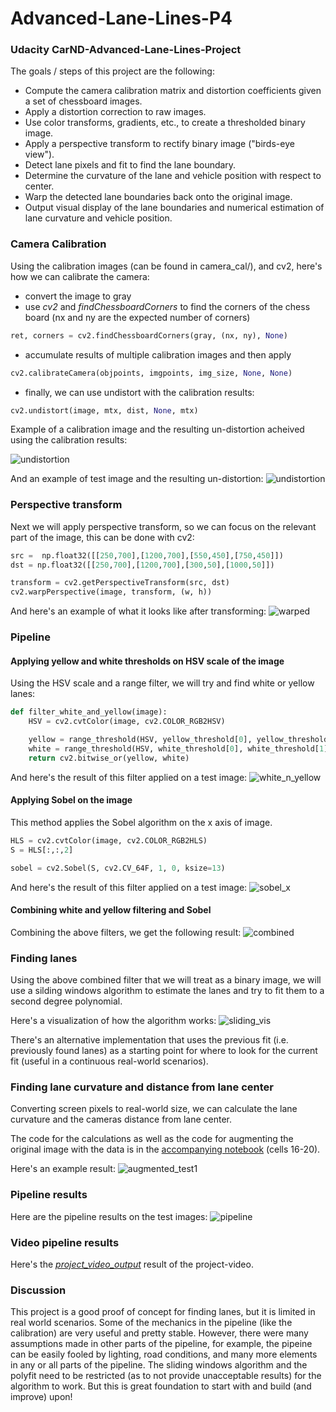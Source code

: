 # Advanced-Lane-Lines-P4
### Udacity CarND-Advanced-Lane-Lines-Project

The goals / steps of this project are the following:
* Compute the camera calibration matrix and distortion coefficients given a set of chessboard images.
* Apply a distortion correction to raw images.
* Use color transforms, gradients, etc., to create a thresholded binary image.
* Apply a perspective transform to rectify binary image ("birds-eye view").
* Detect lane pixels and fit to find the lane boundary.
* Determine the curvature of the lane and vehicle position with respect to center.
* Warp the detected lane boundaries back onto the original image.
* Output visual display of the lane boundaries and numerical estimation of lane curvature and vehicle position.

### Camera Calibration

Using the calibration images (can be found in camera_cal/), and cv2, here's how we can calibrate the camera:

* convert the image to gray
* use *cv2* and *findChessboardCorners* to find the corners of the chess board (nx and ny are the expected number of corners)
```python
ret, corners = cv2.findChessboardCorners(gray, (nx, ny), None)
```
* accumulate results of multiple calibration images and then apply
```python
cv2.calibrateCamera(objpoints, imgpoints, img_size, None, None)
```
* finally, we can use undistort with the calibration results:
```python
cv2.undistort(image, mtx, dist, None, mtx)
```

Example of a calibration image and the resulting un-distortion acheived using the calibration results: 

![undistortion](output_images/undistorted_cal.png)

And an example of test image and the resulting un-distortion:
![undistortion](output_images/undistorted_test1.png)


### Perspective transform

Next we will apply perspective transform, so we can focus on the relevant part of the image, this can be done with cv2:

```python
src =  np.float32([[250,700],[1200,700],[550,450],[750,450]])
dst = np.float32([[250,700],[1200,700],[300,50],[1000,50]])

transform = cv2.getPerspectiveTransform(src, dst)
cv2.warpPerspective(image, transform, (w, h))
```

And here's an example of what it looks like after transforming:
![warped](output_images/warped.png)

### Pipeline
#### Applying yellow and white thresholds on HSV scale of the image
Using the HSV scale and a range filter, we will try and find white or yellow lanes:

```python
def filter_white_and_yellow(image):
    HSV = cv2.cvtColor(image, cv2.COLOR_RGB2HSV)

    yellow = range_threshold(HSV, yellow_threshold[0], yellow_threshold[1])
    white = range_threshold(HSV, white_threshold[0], white_threshold[1])
    return cv2.bitwise_or(yellow, white)
```

And here's the result of this filter applied on a test image:
![white_n_yellow](output_images/white_n_yellow.png)

#### Applying Sobel on the image
This method applies the Sobel algorithm on the x axis of image. 


```python
HLS = cv2.cvtColor(image, cv2.COLOR_RGB2HLS)
S = HLS[:,:,2]

sobel = cv2.Sobel(S, cv2.CV_64F, 1, 0, ksize=13)
```

And here's the result of this filter applied on a test image:
![sobel_x](output_images/sobel_x.png)

#### Combining white and yellow filtering and Sobel 
Combining the above filters, we get the following result:
![combined](output_images/combined.png)

### Finding lanes
Using the above combined filter that we will treat as a binary image, we will use a silding windows algorithm to estimate the lanes and try to fit them to a second degree polynomial.

Here's a visualization of how the algorithm works:
![sliding_vis](output_images/sliding_vis.png)

There's an alternative implementation that uses the previous fit (i.e. previously found lanes) as a starting point for where to look for the current fit (useful in a continuous real-world scenarios).

### Finding lane curvature and distance from lane center
Converting screen pixels to real-world size, we can calculate the lane curvature and the cameras distance from lane center.

The code for the calculations as well as the code for augmenting the original image with the data is in the [accompanying notebook](Advanced-Lane-Lines.ipynb) (cells 16-20).

Here's an example result:
![augmented_test1](output_images/augmented_test1.png)


### Pipeline results
Here are the pipeline results on the test images:
![pipeline](output_images/pipeline.png)

### Video pipeline results
Here's the *[project_video_output](project_video_output.mp4)* result of the project-video.

### Discussion 
This project is a good proof of concept for finding lanes, but it is limited in real world scenarios. Some of the mechanics in the pipeline (like the calibration) are very useful and pretty stable. However, there were many assumptions made in other parts of the pipeline, for example, the pipeine can be easily fooled by lighting, road conditions, and many more elements in any or all parts of the pipeline. The sliding windows algorithm and the polyfit need to be restricted (as to not provide unacceptable results) for the algorithm to work. 
But this is great foundation to start with and build (and improve) upon!